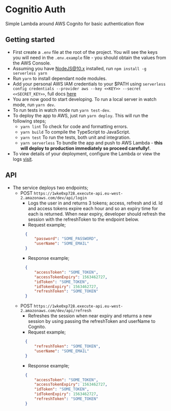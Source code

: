 # Cognitio Auth

Simple Lambda around AWS Cognito for basic authentication flow

## Getting started

- First create a `.env` file at the root of the project. You will see the keys you will need in the `.env.example` file - you should obtain the values from the AWS Console.
- Assuming you have NodeJS@10.x installed, run `npm install -g serverless yarn`
- Run `yarn` to install dependant node modules.
- Add your personal AWS IAM credentials to your $PATH using `serverless config credentials --provider aws --key <<KEY>> --secret <<SECRET_KEY>>`, full docs [here](https://github.com/serverless/serverless/blob/master/docs/providers/aws/guide/credentials.md)
- You are now good to start developing. To run a local server in watch mode, run `yarn dev`.
- To run tests in watch mode run `yarn test-dev`.
- To deploy the app to AWS, just run `yarn deploy`. This will run the following steps;
  - `yarn lint` To check for code and formatting errors.
  - `yarn build` To compile the TypeScript to JavaScript.
  - `yarn test` To run the tests, both unit and integration.
  - `yarn serverless` To bundle the app and push to AWS Lambda - **this will deploy to production immediately so proceed carefully!**.
- To view details of your deployment, configure the Lambda or view the logs [visit](https://eu-west-2.console.aws.amazon.com/lambda/home?region=eu-west-2#/functions/cognito-auth-api-dev-server?tab=graph).

## API

- The service deploys two endpoints;
  - POST `https://1wke0xp728.execute-api.eu-west-2.amazonaws.com/dev/api/login`
    - Logs the user in and returns 3 tokens; access, refresh and id. Id and access tokens expire each hour and so an expiry time for each is returned. When near expiry, developer should refresh the session with the refreshToken to the endpoint below.
    - Request example;
    ```JSON
      {
          "password": "SOME_PASSWORD",
          "userName": "SOME_EMAIL"
      }

    ```
    - Response example;
    ```JSON
      {
          "accessToken": "SOME_TOKEN",
          "accessTokenExpiry": 1563462727,
          "idToken": "SOME_TOKEN",
          "idTokenExpiry": 1563462727,
          "refreshToken": "SOME_TOKEN"
      }
    ```
  - POST `https://1wke0xp728.execute-api.eu-west-2.amazonaws.com/dev/api/refresh`
    - Refreshes the session when near expiry and returns a new session by using passing the refreshToken and userName to Cognito.
    - Request example;
    ```JSON
      {
          "refreshToken": "SOME_TOKEN",
          "userName": "SOME_EMAIL"
      }
    ```
    - Response example;
    ```JSON
      {
          "accessToken": "SOME_TOKEN",
          "accessTokenExpiry": 1563462727,
          "idToken": "SOME_TOKEN",
          "idTokenExpiry": 1563462727,
          "refreshToken": "SOME_TOKEN"
      }
    ```
